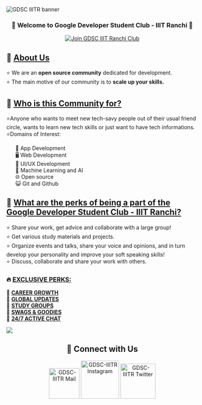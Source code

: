 ![GDSC IIITR banner](https://user-images.githubusercontent.com/91786465/214116027-37d5b769-6293-4eef-b210-b9b502a4ecbc.png)

<h3 align="center">
🎉 Welcome to Google Developer Student Club - IIIT Ranchi 🎉
</h3>

<a href="https://gdsc.community.dev/indian-institute-of-information-technology-ranchi/">
<p align="center">
  <img src="https://img.shields.io/badge/Join%20Club-24a0ed?style=for-the-badge&logo=Join%20Club&logoColor=white" alt="Join GDSC IIIT Ranchi Club" />
</p>
</a>

<h2>📌 <ins>About Us</ins></h2>
<p>
    ⭐ We are an <b>open source community</b> dedicated for development. <br>
    ⭐ The main motive of our community is to <b>scale up your skills.</b> <br>
</p>


<h2>📌 <ins>Who is this Community for?</ins></h2>
<p>
    ⭐Anyone who wants to meet new tech-savy people out of their usual friend circle, wants to learn new tech skills or just want to have tech informations. <br>
    ⭐Domains of Interest:
    <ul>       
        📱 App Development <br> 
        🖥️ Web Development <br> 
        🎨 UI/UX Development <br> 
        🧠 Machine Learning and AI <br> 
        🌐 Open source <br>
        😺 Git and Github <br>
    </ul>
    </p>
    
    
    
<h2>📌 <ins>What are the perks of being a part of the Google Developer Student Club - IIIT Ranchi?</ins></h2>
<p>
    ⭐ Share your work, get advice and collaborate with a large group! <br> 
    ⭐ Get various study materials and  projects. <br> 
    ⭐ Organize events and talks, share your voice and opinions, and in turn develop your personality and improve your soft speaking skills! <br>
    ⭐ Discuss, collaborate and share your work with others.
<br> 
    <h3>🔥 <ins>EXCLUSIVE PERKS:</ins></h3>
    🚀 <b><ins>CAREER GROWTH</ins></b> <br>
    🚀 <b><ins>GLOBAL UPDATES</ins></b> <br>
    🚀 <b><ins>STUDY GROUPS</ins></b> <br>
    🚀 <b><ins>SWAGS & GOODIES</ins></b> <br>
    🚀 <b><ins>24/7 ACTIVE CHAT</ins></b> <br>
</p>

![](https://user-images.githubusercontent.com/73097560/115834477-dbab4500-a447-11eb-908a-139a6edaec5c.gif)

<div align="center">
    
<h2 align="center"> 🔗 Connect with Us </h2>
    
[<img alt="GDSC-IIITR Mail" width="80px" src="https://img.shields.io/badge/-Gmail-000000?logo=gmail&Color=0A66C2&style=flat-square" />](mailto:dsciiitr@gmail.com)
    [<img alt="GDSC-IIITR Instagram" width="100px" src="https://img.shields.io/badge/-Instagram-000000?logo=instagram&Color=0A66C2&style=flat-square" />](https://www.instagram.com/dsciiitr/)
    [<img alt="GDSC-IIITR Twitter" width="92px" src="https://img.shields.io/badge/-Twitter-000000?logo=twitter&Color=0A66C2&style=flat-square" />](https://twitter.com/dsciiitr)
    
</div>
